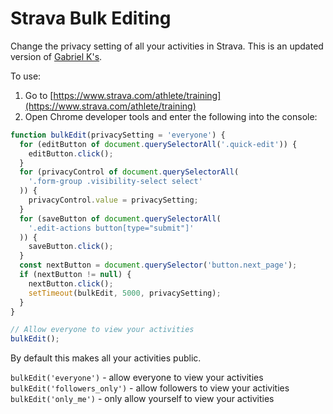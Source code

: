 # Strava Bulk Editing

Change the privacy setting of all your activities in Strava.
This is an updated version of [Gabriel K's](https://support.strava.com/hc/en-us/community/posts/208838917-Quick-Edit-list-of-Activities-for-bulk-editing).

To use:

1. Go to [https://www.strava.com/athlete/training](https://www.strava.com/athlete/training)
2. Open Chrome developer tools and enter the following into the console:

```javascript
function bulkEdit(privacySetting = 'everyone') {
  for (editButton of document.querySelectorAll('.quick-edit')) {
    editButton.click();
  }
  for (privacyControl of document.querySelectorAll(
    '.form-group .visibility-select select'
  )) {
    privacyControl.value = privacySetting;
  }
  for (saveButton of document.querySelectorAll(
    '.edit-actions button[type="submit"]'
  )) {
    saveButton.click();
  }
  const nextButton = document.querySelector('button.next_page');
  if (nextButton != null) {
    nextButton.click();
    setTimeout(bulkEdit, 5000, privacySetting);
  }
}

// Allow everyone to view your activities
bulkEdit();
```

By default this makes all your activities public.

`bulkEdit('everyone')` - allow everyone to view your activities <br />
`bulkEdit('followers_only')` - allow followers to view your activities <br />
`bulkEdit('only_me')` - only allow yourself to view your activities
